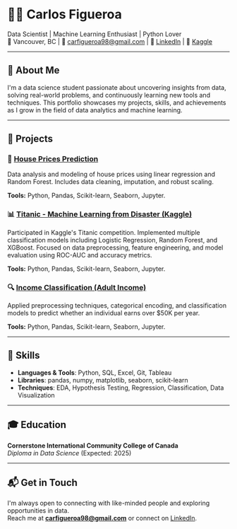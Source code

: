 # 👩‍💻 Carlos Figueroa

Data Scientist | Machine Learning Enthusiast | Python Lover  
📍 Vancouver, BC | 📧 carfigueroa98@gmail.com | 💼 [LinkedIn](https://linkedin.com/in/carlos-figueroa-rodriguez) | 🧠 [Kaggle](https://www.kaggle.com/carlosfigueroa98)

---

## 📌 About Me

I'm a data science student passionate about uncovering insights from data, solving real-world problems, and continuously learning new tools and techniques. This portfolio showcases my projects, skills, and achievements as I grow in the field of data analytics and machine learning.

---

## 💼 Projects

### 🧠 **[House Prices Prediction](https://github.com/krlove98/Housing_Prices)**  
Data analysis and modeling of house prices using linear regression and Random Forest. Includes data cleaning, imputation, and robust scaling.

**Tools:** Python, Pandas, Scikit-learn, Seaborn, Jupyter.

### 📊 **[Titanic - Machine Learning from Disaster (Kaggle)](https://github.com/krlove98/titanic_comp)**  
Participated in Kaggle's Titanic competition. Implemented multiple classification models including Logistic Regression, Random Forest, and XGBoost. Focused on data preprocessing, feature engineering, and model evaluation using ROC-AUC and accuracy metrics.

**Tools:** Python, Pandas, Scikit-learn, Seaborn, Jupyter.

### 🔍 **[Income Classification (Adult Income)](https://github.com/krlove98/adult_income)**  
Applied preprocessing techniques, categorical encoding, and classification models to predict whether an individual earns over $50K per year.

**Tools:** Python, Pandas, Scikit-learn, Seaborn, Jupyter.

---

## 🧰 Skills

- **Languages & Tools**: Python, SQL, Excel, Git, Tableau  
- **Libraries**: pandas, numpy, matplotlib, seaborn, scikit-learn  
- **Techniques**: EDA, Hypothesis Testing, Regression, Classification, Data Visualization  

---

## 🎓 Education

**Cornerstone International Community College of Canada**  
*Diploma in Data Science* (Expected: 2025)

---

## 📬 Get in Touch

I'm always open to connecting with like-minded people and exploring opportunities in data.  
Reach me at **carfigueroa98@gmail.com** or connect on [LinkedIn](https://linkedin.com/in/carlos-figueroa-rodriguez).
